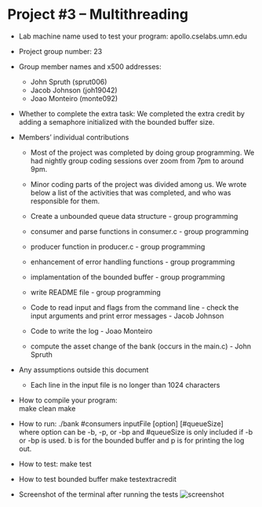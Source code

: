 # Project #3 – Multithreading
* Lab machine name used to test your program: apollo.cselabs.umn.edu
* Project group number: 23 
* Group member names and x500 addresses:
    * John Spruth   (sprut006)
    * Jacob Johnson (joh19042)
    * Joao Monteiro (monte092)
* Whether to complete the extra task: We completed the extra credit by adding a semaphore initialized with the bounded buffer size.
* Members’ individual contributions
    * Most of the project was completed by doing group programming. We had nightly group coding sessions over zoom from 7pm to around 9pm. 
    * Minor coding parts of the project was divided among us. We wrote below a list of the activities that was completed, and who was responsible for them.

    * Create a unbounded queue data structure - group programming
    * consumer and parse functions in consumer.c - group programming
    * producer function in producer.c - group programming
    * enhancement of error handling functions - group programming
    * implamentation of the bounded buffer - group programming
    * write README file - group programming

    * Code to read input and flags from the command line - check the input arguments and print error messages - Jacob Johnson
    * Code to write the log - Joao Monteiro
    * compute the asset change of the bank (occurs in the main.c) - John Spruth
      

* Any assumptions outside this document
    * Each line in the input file is no longer than 1024 characters

* How to compile your program:  
    make clean
    make

* How to run:
    ./bank #consumers inputFile [option] [#queueSize]  
    where option can be -b, -p, or -bp and #queueSize is only included if -b or -bp is used. b is for the bounded buffer and p is for printing the log out. 

* How to test:
    make test 

* How to test bounded buffer
   make testextracredit

* Screenshot of the terminal after running the tests
![screenshot](terminal.png)



